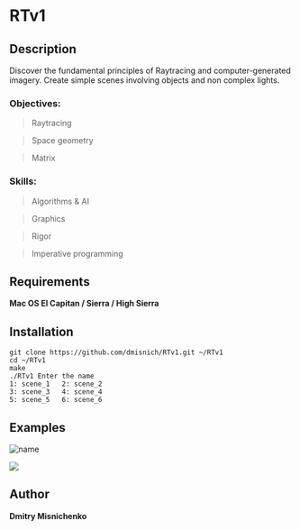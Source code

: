 
# RTv1

## Description
Discover the fundamental principles of Raytracing and computer-generated imagery. Create simple scenes involving objects and non complex lights.

### Objectives:
> Raytracing
 
> Space geometry

> Matrix

### Skills:
> Algorithms & AI
 
> Graphics

> Rigor

> Imperative programming 

## Requirements
**Mac OS El Capitan / Sierra / High Sierra**

## Installation

```
git clone https://github.com/dmisnich/RTv1.git ~/RTv1
cd ~/RTv1
make
./RTv1 Enter the name
1: scene_1   2: scene_2
3: scene_3   4: scene_4
5: scene_5   6: scene_6
```

## Examples

![name](https://image.ibb.co/cSZjDJ/Screen_Shot_2018_06_02_at_11_05_13_AM.png)

![](https://image.ibb.co/fDE4xd/Screen_Shot_2018_06_02_at_11_04_54_AM.png)


## Author

**Dmitry Misnichenko**




